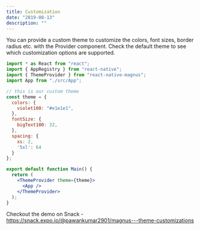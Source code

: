 ```yaml
---
title: Customization
date: "2019-08-13"
description: ""
---
```


You can provide a custom theme to customize the colors, font sizes, border radius etc. with the Provider component. Check the default theme to see which customization options are supported.

```jsx
import * as React from "react";
import { AppRegistry } from "react-native";
import { ThemeProvider } from "react-native-magnus";
import App from "./src/App";

// this is our custom theme
const theme = {
  colors: {
    violet100: "#e1e1e1",
  },
  fontSize: {
    bigText100: 32,
  },
  spacing: {
    xs: 2,
    '5xl': 64
  }
};

export default function Main() {
  return (
    <ThemeProvider theme={theme}>
      <App />
    </ThemeProvider>
  );
}
```

Checkout the demo on Snack - <a href="https://snack.expo.io/@pawankumar2901/magnus---theme-customizations" target="_blank">https://snack.expo.io/@pawankumar2901/magnus---theme-customizations</a>

